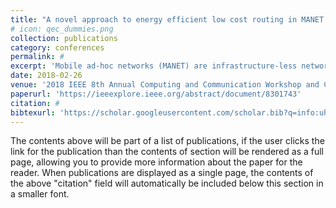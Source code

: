 ```yaml
---
title: "A novel approach to energy efficient low cost routing in MANET by reduction in packet size"
# icon: qec_dummies.png
collection: publications
category: conferences
permalink: #
excerpt: 'Mobile ad-hoc networks (MANET) are infrastructure-less networks in which groups of nodes collaborate by forwarding packets such that each node can function without a common access point. The mobile nature of MANETs result in degradation of battery life and efficient routing is, thus, necessary for reducing energy consumption. In this paper we modify the existing AODV protocol to decrease energy required during transmission by reduction of packet size and maintain an Energy/Distance ratio as a metric for tracing the best route. By combining these features we reduce required transmission power, as well as increase battery life.'
date: 2018-02-26
venue: '2018 IEEE 8th Annual Computing and Communication Workshop and Conference (CCWC)'
paperurl: 'https://ieeexplore.ieee.org/abstract/document/8301743'
citation: #
bibtexurl: 'https://scholar.googleusercontent.com/scholar.bib?q=info:uhtSJtF0YBAJ:scholar.google.com/&output=citation&scisdr=CgJN25qjEIuy7q_jHKQ:AAZF9b8AAAAAaBjlBKTvHePH1FhwceXOq5XXFPI&scisig=AAZF9b8AAAAAaBjlBDzbmiLMkb1UNEQp3dyALZM&scisf=4&ct=citation&cd=-1&hl=en'
---
```


The contents above will be part of a list of publications, if the user clicks the link for the publication than the contents of section will be rendered as a full page, allowing you to provide more information about the paper for the reader. When publications are displayed as a single page, the contents of the above "citation" field will automatically be included below this section in a smaller font.
